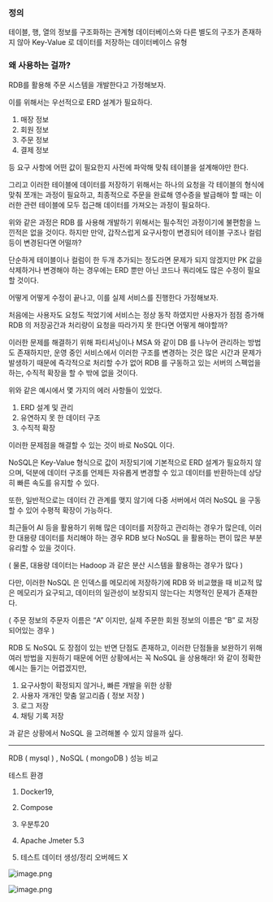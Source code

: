 ### 정의

테이블, 행, 열의 정보를 구조화하는 관계형 데이터베이스와 다른 별도의 구조가 존재하지 않아 Key-Value 로 데이터를 저장하는 데이터베이스 유형

### 왜 사용하는 걸까?

RDB를 활용해 주문 시스템을 개발한다고 가정해보자.

이를 위해서는 우선적으로 ERD 설계가 필요하다.

1. 매장 정보
2. 회원 정보
3. 주문 정보
4. 결제 정보

등 요구 사항에 어떤 값이 필요한지 사전에 파악해 맞춰 테이블을 설계해야만 한다.

그리고 이러한 테이블에 데이터를 저장하기 위해서는 하나의 요청을 각 테이블의 형식에 맞춰 쪼개는 과정이 필요하고, 최종적으로 주문을 완료해 영수증을 발급해야 할 때는 이러한 관련 테이블에 모두 접근해 데이터를 가져오는 과정이 필요하다.

위와 같은 과정은 RDB 를 사용해 개발하기 위해서는 필수적인 과정이기에 불편함을 느낀적은 없을 것이다. 하지만 만약, 갑작스럽게 요구사항이 변경되어 테이블 구조나 컬럼 등이 변경된다면 어떨까?

단순하게 테이블이나 컬럼이 한 두개 추가되는 정도라면 문제가 되지 않겠지만 PK 값을 삭제하거나 변경해야 하는 경우에는 ERD 뿐만 아닌 코드나 쿼리에도 많은 수정이 필요할 것이다.

어떻게 어떻게 수정이 끝나고, 이를 실제 서비스를 진행한다 가정해보자.

처음에는 사용자도 요청도 적었기에 서비스는 정상 동작 하였지만 사용자가 점점 증가해 RDB 의 저장공간과 처리량이 요청을 따라가지 못 한다면 어떻게 해야할까?

이러한 문제를 해결하기 위해 파티셔닝이나 MSA 와 같이 DB 를 나누어 관리하는 방법도 존재하지만, 운영 중인 서비스에서 이러한 구조를 변경하는 것은 많은 시간과 문제가 발생하기 때문에 즉각적으로 처리할 수가 없어 RDB 를 구동하고 있는 서버의 스펙업을 하는, 수직적 확장을 할 수 밖에 없을 것이다.

위와 같은 예시에서 몇 가지의 에러 사항들이 있었다.

1. ERD 설계 및 관리
2. 유연하지 못 한 데이터 구조
3. 수직적 확장

이러한 문제점을 해결할 수 있는 것이 바로 NoSQL 이다.

NoSQL은 Key-Value 형식으로 값이 저장되기에 기본적으로 ERD 설계가 필요하지 않으며, 덕분에 데이터 구조를 언제든 자유롭게 변경할 수 있고 데이터를 반환하는데 상당히 빠른 속도를 유지할 수 있다.

또한, 일반적으로는 데이터 간 관계를 맺지 않기에 다중 서버에서 여러 NoSQL 을 구동할 수 있어 수평적 확장이 가능하다.

최근들어 AI 등을 활용하기 위해 많은 데이터를 저장하고 관리하는 경우가 많은데, 이러한 대용량 데이터를 처리해야 하는 경우 RDB 보다 NoSQL 을 활용하는 편이 많은 부분 유리할 수 있을 것이다.

( 물론, 대용량 데이터는 Hadoop 과 같은 분산 시스템을 활용하는 경우가 많다 )

다만, 이러한 NoSQL 은 인덱스를 메모리에 저장하기에 RDB 와 비교했을 때 비교적 많은 메모리가 요구되고, 데이터의 일관성이 보장되지 않는다는 치명적인 문제가 존재한다.

( 주문 정보의 주문자 이름은 “A” 이지만, 실제 주문한 회원 정보의 이름은 “B” 로 저장 되어있는 경우 )

RDB 도 NoSQL 도 장점이 있는 반면 단점도 존재하고, 이러한 단점들을 보완하기 위해 여러 방법을 지원하기 때문에 어떤 상황에서는 꼭 NoSQL 을 상용해라! 와 같이 정확한 예시는 들기는 어렵겠지만,

1. 요구사항이 확정되지 않거나, 빠른 개발을 위한 상황
2. 사용자 개개인 맞춤 알고리즘 ( 정보 저장 )
3. 로그 저장
4. 채팅 기록 저장

과 같은 상황에서 NoSQL 을 고려해볼 수 있지 않을까 싶다.

---

RDB ( mysql ) , NoSQL ( mongoDB ) 성능 비교

테스트 환경

1. Docker19,

2. Compose

3. 우분투20

4. Apache Jmeter 5.3

5. 테스트 데이터 생성/정리 오버헤드 X

![image.png](attachment:e5549cca-78f8-4a97-b8ac-23b38fa98dcb:image.png)

![image.png](attachment:dcceaddc-4eb5-4420-b0f8-76c1cff77c8f:image.png)